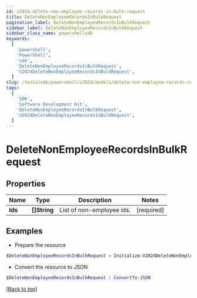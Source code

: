 ```yaml
---
id: v2024-delete-non-employee-records-in-bulk-request
title: DeleteNonEmployeeRecordsInBulkRequest
pagination_label: DeleteNonEmployeeRecordsInBulkRequest
sidebar_label: DeleteNonEmployeeRecordsInBulkRequest
sidebar_class_name: powershellsdk
keywords:
  [
    'powershell',
    'PowerShell',
    'sdk',
    'DeleteNonEmployeeRecordsInBulkRequest',
    'V2024DeleteNonEmployeeRecordsInBulkRequest',
  ]
slug: /tools/sdk/powershell/v2024/models/delete-non-employee-records-in-bulk-request
tags:
  [
    'SDK',
    'Software Development Kit',
    'DeleteNonEmployeeRecordsInBulkRequest',
    'V2024DeleteNonEmployeeRecordsInBulkRequest',
  ]
---
```


# DeleteNonEmployeeRecordsInBulkRequest

## Properties

| Name    | Type         | Description               | Notes      |
| ------- | ------------ | ------------------------- | ---------- |
| **Ids** | **[]String** | List of non-employee ids. | [required] |

## Examples

- Prepare the resource

```powershell
$DeleteNonEmployeeRecordsInBulkRequest = Initialize-V2024DeleteNonEmployeeRecordsInBulkRequest  -Ids [2b838de9-db9b-abcf-e646-d4f274ad4238, 2d838de9-db9b-abcf-e646-d4f274ad4238]
```

- Convert the resource to JSON

```powershell
$DeleteNonEmployeeRecordsInBulkRequest | ConvertTo-JSON
```

[[Back to top]](#)
